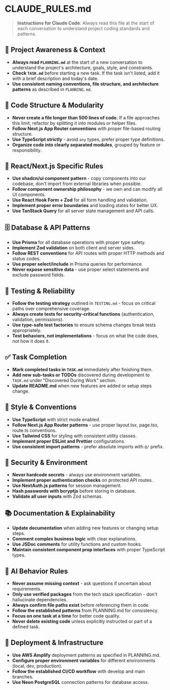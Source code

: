 # CLAUDE_RULES.md

> **Instructions for Claude Code**: Always read this file at the start of each conversation to understand project coding standards and patterns.

## 🔄 Project Awareness & Context

- **Always read `PLANNING.md`** at the start of a new conversation to understand the project's architecture, goals, style, and constraints.
- **Check `TASK.md`** before starting a new task. If the task isn't listed, add it with a brief description and today's date.
- **Use consistent naming conventions, file structure, and architecture patterns** as described in `PLANNING.md`.

## 🧱 Code Structure & Modularity

- **Never create a file longer than 500 lines of code.** If a file approaches this limit, refactor by splitting it into modules or helper files.
- **Follow Next.js App Router conventions** with proper file-based routing structure.
- **Use TypeScript strictly** - avoid `any` types, prefer proper type definitions.
- **Organize code into clearly separated modules**, grouped by feature or responsibility.

## 🎨 React/Next.js Specific Rules

- **Use shadcn/ui component pattern** - copy components into our codebase, don't import from external libraries when possible.
- **Follow component ownership philosophy** - we own and can modify all UI components.
- **Use React Hook Form + Zod** for all form handling and validation.
- **Implement proper error boundaries** and loading states for better UX.
- **Use TanStack Query** for all server state management and API calls.

## 🗄️ Database & API Patterns

- **Use Prisma** for all database operations with proper type safety.
- **Implement Zod validation** on both client and server sides.
- **Follow REST conventions** for API routes with proper HTTP methods and status codes.
- **Use proper select/include** in Prisma queries for performance.
- **Never expose sensitive data** - use proper select statements and exclude password fields.

## 🧪 Testing & Reliability

- **Follow the testing strategy** outlined in `TESTING.md` - focus on critical paths over comprehensive coverage.
- **Always create tests for security-critical functions** (authentication, validation, permissions).
- **Use type-safe test factories** to ensure schema changes break tests appropriately.
- **Test behaviors, not implementations** - focus on what the code does, not how it does it.

## ✅ Task Completion

- **Mark completed tasks in `TASK.md`** immediately after finishing them.
- **Add new sub-tasks or TODOs** discovered during development to `TASK.md` under "Discovered During Work" section.
- **Update README.md** when new features are added or setup steps change.

## 📎 Style & Conventions

- **Use TypeScript** with strict mode enabled.
- **Follow Next.js App Router patterns** - use proper layout.tsx, page.tsx, route.ts conventions.
- **Use Tailwind CSS** for styling with consistent utility classes.
- **Implement proper ESLint and Prettier** configurations.
- **Use consistent import patterns** - prefer absolute imports with `@/` prefix.

## 🔐 Security & Environment

- **Never hardcode secrets** - always use environment variables.
- **Implement proper authentication checks** on protected API routes.
- **Use NextAuth.js patterns** for session management.
- **Hash passwords with bcryptjs** before storing in database.
- **Validate all user inputs** with Zod schemas.

## 📚 Documentation & Explainability

- **Update documentation** when adding new features or changing setup steps.
- **Comment complex business logic** with clear explanations.
- **Use JSDoc comments** for utility functions and custom hooks.
- **Maintain consistent component prop interfaces** with proper TypeScript types.

## 🧠 AI Behavior Rules

- **Never assume missing context** - ask questions if uncertain about requirements.
- **Only use verified packages** from the tech stack specification - don't hallucinate dependencies.
- **Always confirm file paths exist** before referencing them in code.
- **Follow the established patterns** from PLANNING.md for consistency.
- **Focus on one task at a time** for better code quality.
- **Never delete existing code** unless explicitly instructed or part of a defined task.

## 🚀 Deployment & Infrastructure

- **Use AWS Amplify** deployment patterns as specified in PLANNING.md.
- **Configure proper environment variables** for different environments (local, dev, production).
- **Follow the established CI/CD workflow** with develop and main branches.
- **Use Neon PostgreSQL** connection patterns for database access.
